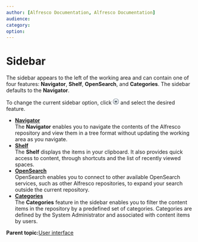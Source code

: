 ```yaml
---
author: [Alfresco Documentation, Alfresco Documentation]
audience: 
category: 
option: 
---
```


# Sidebar

The sidebar appears to the left of the working area and can contain one of four features: **Navigator**, **Shelf**, **OpenSearch**, and **Categories**. The sidebar defaults to the **Navigator**.

To change the current sidebar option, click ![Menu](../images/im-menu.png) and select the desired feature.

-   **[Navigator](../concepts/cuh-navigator.md)**  
The **Navigator** enables you to navigate the contents of the Alfresco repository and view them in a tree format without updating the working area as you navigate.
-   **[Shelf](../concepts/cuh-shelf.md)**  
The **Shelf** displays the items in your clipboard. It also provides quick access to content, through shortcuts and the list of recently viewed spaces.
-   **[OpenSearch](../tasks/tuh-opensearch.md)**  
OpenSearch enables you to connect to other available OpenSearch services, such as other Alfresco repositories, to expand your search outside the current repository.
-   **[Categories](../tasks/tuh-categories.md)**  
The **Categories** feature in the sidebar enables you to filter the content items in the repository by a predefined set of categories. Categories are defined by the System Administrator and associated with content items by users.

**Parent topic:**[User interface](../concepts/cuh-ui.md)

